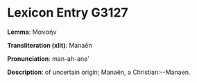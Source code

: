 # Lexicon Entry G3127

**Lemma**: Μαναήν

**Transliteration (xlit)**: Manaḗn

**Pronunciation**: man-ah-ane'

**Description**:
of uncertain origin; Manaën, a Christian:--Manaen.
